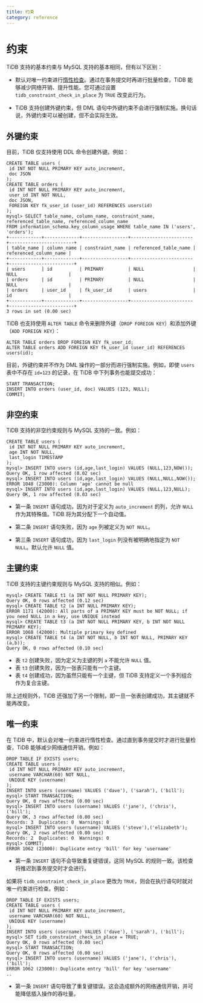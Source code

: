 ```yaml
---
title: 约束
category: reference
---
```


# 约束

TiDB 支持的基本约束与 MySQL 支持的基本相同，但有以下区别：

- 默认对唯一约束进行[惰性检查](/reference/transactions/overview.md#事务的惰性检查)。通过在事务提交时再进行批量检查，TiDB 能够减少网络开销、提升性能。您可通过设置 `tidb_constraint_check_in_place` 为 `TRUE` 改变此行为。

- TiDB 支持创建外键约束，但 DML 语句中外键约束不会进行强制实施。换句话说，外键约束可以被创建，但不会实际生效。

## 外键约束

目前，TiDB 仅支持使用 DDL 命令创建外键。例如：

```
CREATE TABLE users (
 id INT NOT NULL PRIMARY KEY auto_increment,
 doc JSON
);
CREATE TABLE orders (
 id INT NOT NULL PRIMARY KEY auto_increment,
 user_id INT NOT NULL,
 doc JSON,
 FOREIGN KEY fk_user_id (user_id) REFERENCES users(id)
);
mysql> SELECT table_name, column_name, constraint_name, referenced_table_name, referenced_column_name
FROM information_schema.key_column_usage WHERE table_name IN ('users', 'orders');
+------------+-------------+-----------------+-----------------------+------------------------+
| table_name | column_name | constraint_name | referenced_table_name | referenced_column_name |
+------------+-------------+-----------------+-----------------------+------------------------+
| users      | id          | PRIMARY         | NULL                  | NULL                   |
| orders     | id          | PRIMARY         | NULL                  | NULL                   |
| orders     | user_id     | fk_user_id      | users                 | id                     |
+------------+-------------+-----------------+-----------------------+------------------------+
3 rows in set (0.00 sec)
```

TiDB 也支持使用 `ALTER TABLE` 命令来删除外键（`DROP FOREIGN KEY`）和添加外键（`ADD FOREIGN KEY`）：

```
ALTER TABLE orders DROP FOREIGN KEY fk_user_id;
ALTER TABLE orders ADD FOREIGN KEY fk_user_id (user_id) REFERENCES users(id);
```

目前，外键约束并不作为 DML 操作的一部分而进行强制实施。例如，即使 `users` 表中不存在 `id=123` 的记录，在 TiDB 中下列事务也能提交成功：

```
START TRANSACTION;
INSERT INTO orders (user_id, doc) VALUES (123, NULL);
COMMIT;
```

## 非空约束

TiDB 支持的非空约束规则与 MySQL 支持的一致。例如：

```
CREATE TABLE users (
 id INT NOT NULL PRIMARY KEY auto_increment,
 age INT NOT NULL,
 last_login TIMESTAMP
);
mysql> INSERT INTO users (id,age,last_login) VALUES (NULL,123,NOW());
Query OK, 1 row affected (0.02 sec)
mysql> INSERT INTO users (id,age,last_login) VALUES (NULL,NULL,NOW());
ERROR 1048 (23000): Column 'age' cannot be null
mysql> INSERT INTO users (id,age,last_login) VALUES (NULL,123,NULL);
Query OK, 1 row affected (0.03 sec)
```

* 第一条 `INSERT` 语句成功，因为对于定义为 `auto_increment` 的列，允许 `NULL` 作为其特殊值。TiDB 将为其分配下一个自动值。

* 第二条 `INSERT` 语句失败，因为 `age` 列被定义为 `NOT NULL`。

* 第三条 `INSERT` 语句成功，因为 `last_login` 列没有被明确地指定为 `NOT NULL`。默认允许 `NULL` 值。

## 主键约束

TiDB 支持的主键约束规则与 MySQL 支持的相似。例如：

```
mysql> CREATE TABLE t1 (a INT NOT NULL PRIMARY KEY);
Query OK, 0 rows affected (0.12 sec)
mysql> CREATE TABLE t2 (a INT NULL PRIMARY KEY);
ERROR 1171 (42000): All parts of a PRIMARY KEY must be NOT NULL; if you need NULL in a key, use UNIQUE instead
mysql> CREATE TABLE t3 (a INT NOT NULL PRIMARY KEY, b INT NOT NULL PRIMARY KEY);
ERROR 1068 (42000): Multiple primary key defined
mysql> CREATE TABLE t4 (a INT NOT NULL, b INT NOT NULL, PRIMARY KEY (a,b));
Query OK, 0 rows affected (0.10 sec)
```

* 表 `t2` 创建失败，因为定义为主键的列 `a` 不能允许 `NULL` 值。
* 表 `t3` 创建失败，因为一张表只能有一个主键。
* 表 `t4` 创建成功，因为虽然只能有一个主键，但 TiDB 支持定义一个多列组合作为复合主键。

除上述规则外，TiDB 还强加了另一个限制，即一旦一张表创建成功，其主键就不能再改变。

## 唯一约束

在 TiDB 中，默认会对唯一约束进行惰性检查。通过直到事务提交时才进行批量检查，TiDB 能够减少网络通信开销。例如：

```
DROP TABLE IF EXISTS users;
CREATE TABLE users (
 id INT NOT NULL PRIMARY KEY auto_increment,
 username VARCHAR(60) NOT NULL,
 UNIQUE KEY (username)
);
INSERT INTO users (username) VALUES ('dave'), ('sarah'), ('bill');
mysql> START TRANSACTION;
Query OK, 0 rows affected (0.00 sec)
mysql> INSERT INTO users (username) VALUES ('jane'), ('chris'), ('bill');
Query OK, 3 rows affected (0.00 sec)
Records: 3  Duplicates: 0  Warnings: 0
mysql> INSERT INTO users (username) VALUES ('steve'),('elizabeth');
Query OK, 2 rows affected (0.00 sec)
Records: 2  Duplicates: 0  Warnings: 0
mysql> COMMIT;
ERROR 1062 (23000): Duplicate entry 'bill' for key 'username'
```

* 第一条 `INSERT` 语句不会导致重复键错误，这同 MySQL 的规则一致。该检查将推迟到事务提交时才会进行。

如果将 `tidb_constraint_check_in_place` 更改为 `TRUE`，则会在执行语句时就对唯一约束进行检查。例如：

```
DROP TABLE IF EXISTS users;
CREATE TABLE users (
 id INT NOT NULL PRIMARY KEY auto_increment,
 username VARCHAR(60) NOT NULL,
 UNIQUE KEY (username)
);
INSERT INTO users (username) VALUES ('dave'), ('sarah'), ('bill');
mysql> SET tidb_constraint_check_in_place = TRUE;
Query OK, 0 rows affected (0.00 sec)
mysql> START TRANSACTION;
Query OK, 0 rows affected (0.00 sec)
mysql> INSERT INTO users (username) VALUES ('jane'), ('chris'), ('bill');
ERROR 1062 (23000): Duplicate entry 'bill' for key 'username'
..
```

* 第一条 `INSERT` 语句导致了重复键错误。这会造成额外的网络通信开销，并可能降低插入操作的吞吐量。
